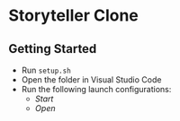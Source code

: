 # Storyteller Clone

## Getting Started

- Run `setup.sh`
- Open the folder in Visual Studio Code
- Run the following launch configurations:
  - _Start_
  - _Open_
